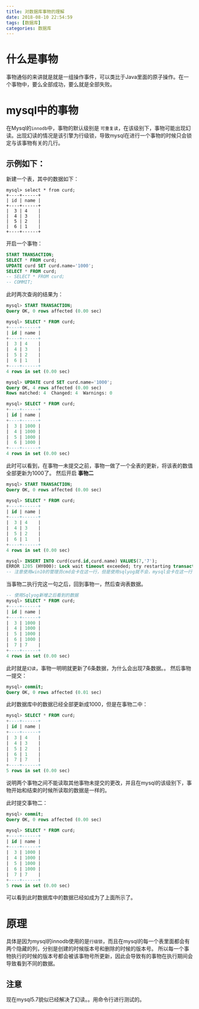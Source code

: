 ```yaml
---
title: 对数据库事物的理解
date: 2018-08-10 22:54:59
tags: [数据库]
categories: 数据库
---
```

# 什么是事物
事物通俗的来讲就是就是一组操作事件，可以类比于Java里面的原子操作。在一个事物中，要么全部成功，要么就是全部失败。

# mysql中的事物
在Mysql的`innodb`中，事物的默认级别是 `可重复读`，在该级别下，事物可能出现幻读。出现幻读的情况是该引擎为行级锁，导致mysql在进行一个事物的时候只会锁定与该事物有关的几行。

## 示例如下：
新建一个表，其中的数据如下：
```mysql
mysql> select * from curd;
+----+------+
| id | name |
+----+------+
|  3 | 4    |
|  4 | 3    |
|  5 | 2    |
|  6 | 1    |
+----+------+
```
开启一个事物：
```sql
START TRANSACTION;
SELECT * FROM curd;
UPDATE curd SET curd.name='1000';
SELECT * FROM curd;
-- SELECT * FROM curd;
-- COMMIT;
```
此时两次查询的结果为：
```sql
mysql> START TRANSACTION;
Query OK, 0 rows affected (0.00 sec)

mysql> SELECT * FROM curd;
+----+------+
| id | name |
+----+------+
|  3 | 4    |
|  4 | 3    |
|  5 | 2    |
|  6 | 1    |
+----+------+
4 rows in set (0.00 sec)

mysql> UPDATE curd SET curd.name='1000';
Query OK, 4 rows affected (0.00 sec)
Rows matched: 4  Changed: 4  Warnings: 0

mysql> SELECT * FROM curd;
+----+------+
| id | name |
+----+------+
|  3 | 1000 |
|  4 | 1000 |
|  5 | 1000 |
|  6 | 1000 |
+----+------+
4 rows in set (0.00 sec)
```
此时可以看到，在事物一未提交之前，事物一做了一个全表的更新，将该表的数值全部更新为1000了。
然后开启 **事物二**
```sql
mysql> START TRANSACTION;
Query OK, 0 rows affected (0.00 sec)

mysql> SELECT * FROM curd;
+----+------+
| id | name |
+----+------+
|  3 | 4    |
|  4 | 3    |
|  5 | 2    |
|  6 | 1    |
+----+------+
4 rows in set (0.00 sec)

mysql> INSERT INTO curd(curd.id,curd.name) VALUES(7,'7');
ERROR 1205 (HY000): Lock wait timeout exceeded; try restarting transaction
-- 注意使用win10的管理员cmd会卡在这一行，但是使用sqlyog就不会，mysql会卡在这一行
```
当事物二执行完这一句之后，回到事物一，然后查询表数据。
```sql
-- 使用Sqlyog新增之后看到的数据
mysql> SELECT * FROM curd;
+----+------+
| id | name |
+----+------+
|  3 | 1000 |
|  4 | 1000 |
|  5 | 1000 |
|  6 | 1000 |
|  7 | 7    |
+----+------+
4 rows in set (0.00 sec)
```
此时就是`幻读`，事物一明明就更新了6条数据，为什么会出现7条数据。。
然后事物一提交：
```sql
mysql> commit;
Query OK, 0 rows affected (0.01 sec)
```
此时数据库中的数据已经全部更新成1000，但是在事物二中：
```sql
mysql> SELECT * FROM curd;
+----+------+
| id | name |
+----+------+
|  3 | 4    |
|  4 | 3    |
|  5 | 2    |
|  6 | 1    |
|  7 | 7    |
+----+------+
5 rows in set (0.00 sec)
```
说明两个事物之间不能读取其他事物未提交的更改，并且在mysql的该级别下，事物开始和结束的时候所读取的数据是一样的。

此时提交事物二：
```sql
mysql> commit;
Query OK, 0 rows affected (0.00 sec)

mysql> SELECT * FROM curd;
+----+------+
| id | name |
+----+------+
|  3 | 1000 |
|  4 | 1000 |
|  5 | 1000 |
|  6 | 1000 |
|  7 | 7    |
+----+------+
5 rows in set (0.00 sec)
```
可以看到此时数据库中的数据已经如成为了上面所示了。


# 原理
具体是因为mysql的innodb使用的是`行级锁`，而且在mysql的每一个表里面都会有两个隐藏的列，分别是创建的时候版本号和删除的时候的版本号。
所以每一个事物执行的时候的版本号都会被该事物号所更新，因此会导致有的事物在执行期间会导致看到不同的数据。


## 注意

现在mysql5.7貌似已经解决了幻读。。用命令行进行测试的。